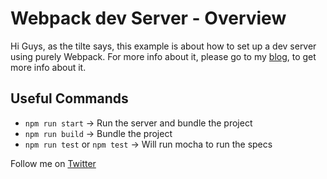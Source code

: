 # Webpack dev Server - Overview

Hi Guys, as the tilte says, this example is about how to set up a dev server using purely Webpack. For more info about it, please go to my [blog](http://brion25.blogspot.mx/), to get more info about it.

## Useful Commands

- `npm run start` -> Run the server and bundle the project
- `npm run build` -> Bundle the project
- `npm run test` or `npm test` -> Will run mocha to run the specs

Follow me on [Twitter](https://twitter.com/bartsis)
